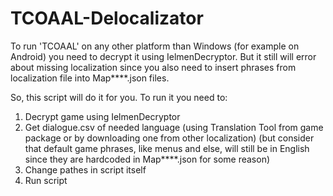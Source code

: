 # TCOAAL-Delocalizator
To run 'TCOAAL' on any other platform than Windows (for example on Android) you need to decrypt it using IelmenDecryptor. But it still will error about missing localization since you also need to insert phrases from localization file into Map****.json files. 

So, this script will do it for you.
To run it you need to:
1) Decrypt game using IelmenDecryptor
2) Get dialogue.csv of needed language (using Translation Tool from game package or by downloading one from other localization) (but consider that default game phrases, like menus and else, will still be in English since they are hardcoded in Map****.json for some reason)
3) Change pathes in script itself
4) Run script
